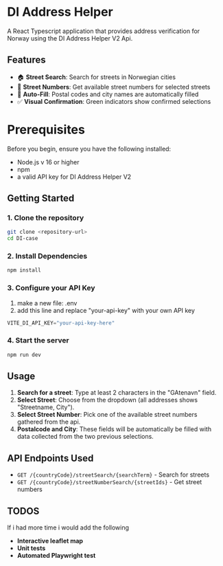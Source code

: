 # DI Address Helper 
A React Typescript application that provides address verification for Norway using the DI Address Helper V2 Api. 

## Features 

- 🏠 **Street Search**: Search for streets in Norwegian cities
- 🔢 **Street Numbers**: Get available street numbers for selected streets
- 📍 **Auto-Fill**: Postal codes and city names are automatically filled
- ✅ **Visual Confirmation**: Green indicators show confirmed selections

# Prerequisites
Before you begin, ensure you have the following installed: 
- Node.js v 16 or higher
- npm
- a valid API key for DI Address Helper V2

## Getting Started 

### 1. Clone the repository
```bash
git clone <repository-url>
cd DI-case
```
### 2. Install Dependencies 
```bash
npm install
```
### 3. Configure your API Key
1. make a new file: .env
2. add this line and replace "your-api-key" with your own API key
```typescript
VITE_DI_API_KEY="your-api-key-here"
```
### 4. Start the server
```bash
npm run dev
```
## Usage
1. **Search for a street**: Type at least 2 characters in the "GAtenavn" field.
2. **Select Street**: Choose from the dropdown (all addresses shows "Streetname, City").
3. **Select Street Number**: Pick one of the available street numbers gathered from the api.
4. **Postalcode and City**: These fields will be automatically be filled with data collected from the two previous selections.

## API Endpoints Used
- `GET /{countryCode}/streetSearch/{searchTerm}` - Search for streets
- `GET /{countryCode}/streetNumberSearch/{streetIds}` - Get street numbers

## TODOS 
If i had more time i would add the following 
- **Interactive leaflet map**
- **Unit tests**
- **Automated Playwright test**
